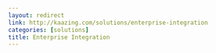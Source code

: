 ```yaml
---
layout: redirect
link: http://kaazing.com/solutions/enterprise-integration
categories: [solutions]
title: Enterprise Integration
---
```

